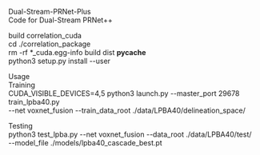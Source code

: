 Dual-Stream-PRNet-Plus  
Code for Dual-Stream PRNet++  

build correlation_cuda  
  cd ./correlation_package  
  rm -rf *_cuda.egg-info build dist __pycache__  
  python3 setup.py install --user    

Usage  
Training  
  CUDA_VISIBLE_DEVICES=4,5 python3 launch.py --master_port 29678 train_lpba40.py   
  --net voxnet_fusion --train_data_root ./data/LPBA40/delineation_space/   

Testing  
  python3 test_lpba.py --net voxnet_fusion --data_root ./data/LPBA40/test/   
  --model_file ./models/lpba40_cascade_best.pt  
